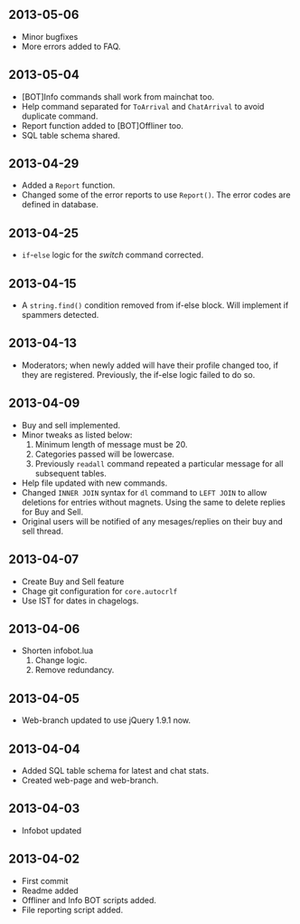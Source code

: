 2013-05-06
----------

- Minor bugfixes
- More errors added to FAQ.

2013-05-04
----------

- [BOT]Info commands shall work from mainchat too.
- Help command separated for `ToArrival` and `ChatArrival` to avoid duplicate command.
- Report function added to [BOT]Offliner too.
- SQL table schema shared.

2013-04-29
----------

- Added a `Report` function.
- Changed some of the error reports to use `Report()`. The error codes are defined in database.

2013-04-25
----------

- `if`-`else` logic for the *switch* command corrected.

2013-04-15
----------

- A `string.find()` condition removed from if-else block. Will implement if spammers detected.

2013-04-13
----------

- Moderators; when newly added will have their profile changed too, if they are registered. Previously, the if-else logic failed to do so.

2013-04-09
----------

- Buy and sell implemented.
- Minor tweaks as listed below:
    1. Minimum length of message must be 20.
    2. Categories passed will be lowercase.
    3. Previously `readall` command repeated a particular message for all subsequent tables.
- Help file updated with new commands.
- Changed `INNER JOIN` syntax for `dl` command to `LEFT JOIN` to allow deletions for entries without magnets. Using the same to delete replies for Buy and Sell.
- Original users will be notified of any mesages/replies on their buy and sell thread.

2013-04-07
----------

- Create Buy and Sell feature
- Chage git configuration for `core.autocrlf`
- Use IST for dates in chagelogs.

2013-04-06
----------

- Shorten infobot.lua
  1. Change logic.
  2. Remove redundancy.

2013-04-05
----------

- Web-branch updated to use jQuery 1.9.1 now.

2013-04-04
----------

- Added SQL table schema for latest and chat stats.
- Created web-page and web-branch.

2013-04-03
----------

- Infobot updated

2013-04-02
----------

- First commit
- Readme added
- Offliner and Info BOT scripts added.
- File reporting script added.
